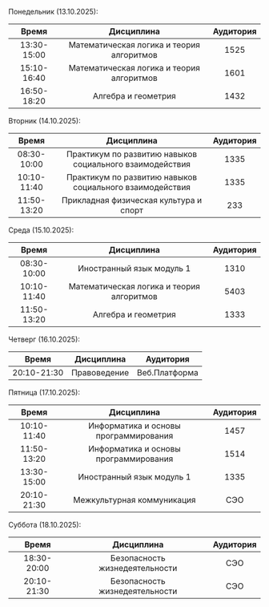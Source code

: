 Понедельник (13.10.2025):

|    Время    |Дисциплина|Аудитория|
|:-----------:|:-:|:-:|
| 13:30-15:00 |Математическая логика и теория алгоритмов|1525|
| 15:10-16:40 |Математическая логика и теория алгоритмов|1601|
| 16:50-18:20 |Алгебра и геометрия|1432|

Вторник (14.10.2025):
    
|Время|Дисциплина|Аудитория|
|:-:|:-:|:-:|
|08:30-10:00|Практикум по развитию навыков социального взаимодействия|1335|
|10:10-11:40|Практикум по развитию навыков социального взаимодействия|1335|
|11:50-13:20|Прикладная физическая культура и спорт|233|

Среда (15.10.2025):
    
|Время|Дисциплина| Аудитория |
|:-:|:-:|:---------:|
|08:30-10:00|Иностранный язык модуль 1|   1310    |
|10:10-11:40|Математическая логика и теория алгоритмов|   5403    |
|11:50-13:20|Алгебра и геометрия|   1333    |

Четверг (16.10.2025):
    
|    Время    |Дисциплина|   Аудитория   |
|:-----------:|:-:|:-------------:|
| 20:10-21:30 |Правоведение | Веб.Платформа |

Пятница (17.10.2025):
    
|    Время    |              Дисциплина               | Аудитория |
|:-----------:|:-------------------------------------:|:---------:|
| 10:10-11:40 | Информатика и основы программирования |   1457    |
| 11:50-13:20 | Информатика и основы программирования |   1514    |
| 13:30-15:00 |       Иностранный язык модуль 1       |   1335    |
| 20:10-21:30 |      Межкультурная коммуникация       |    СЭО    |

Суббота (18.10.2025):
    
|    Время    |Дисциплина| Аудитория |
|:-----------:|:-:|:---------:|
| 18:30-20:00 |Безопасность жизнедеятельности|    СЭО    |
| 20:10-21:30 |Безопасность жизнедеятельности|    СЭО    |